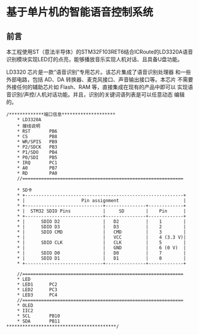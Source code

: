 # 基于单片机的智能语音控制系统

## 前言

本工程使用ST（意法半导体）的STM32F103RET6结合ICRoute的LD3320A语音识别模块实现LED灯的点亮，能够播放音乐实现人机对话、且具备U盘功能。

LD3320 芯片是一款“语音识别”专用芯片。该芯片集成了语音识别处理器
和一些外部电路，包括 AD、DA 转换器、麦克风接口、声音输出接口等。本芯片
不需要外接任何的辅助芯片如 Flash、RAM 等，直接集成在现有的产品中即可以
实现语音识别/声控/人机对话功能。并且，识别的关键词语列表是可以任意动态
编辑的。

```
/*************端口信息********************
	* LD3320A
	* 接线说明
	* RST      	PB6
	* CS   	    PB8
	* WR/SPIS  	PB9
	* P2/SDCK  	PB3
	* P1/SDO   	PB4
	* P0/SDI   	PB5
	* IRQ      	PC1
	* A0		PB7
	* RD		PA0
	//============================================================
	
	* SD卡
	* +-----------------------------------------------------------+
	* |                     Pin assignment                        |
	* +-----------------------------+---------------+-------------+
	* |  STM32 SDIO Pins            |     SD        |    Pin      |
	* +-----------------------------+---------------+-------------+
	* |      SDIO D2                |   D2          |    1        |
	* |      SDIO D3                |   D3          |    2        |
	* |      SDIO CMD               |   CMD         |    3        |
	* |                             |   VCC         |    4 (3.3 V)|
	* |      SDIO CLK               |   CLK         |    5        |
	* |                             |   GND         |    6 (0 V)  |
	* |      SDIO D0                |   D0          |    7        |
	* |      SDIO D1                |   D1          |    8        |
	* +-----------------------------+---------------+-------------+
	
	//============================================================
	* LED
	* LED1		PC2
	* LED2		PC3
	* LED3		PC4
	//============================================================
	* OLED
	* IIC2
	* SCL		PB10
	* SDA		PB11
*****************************************/
```